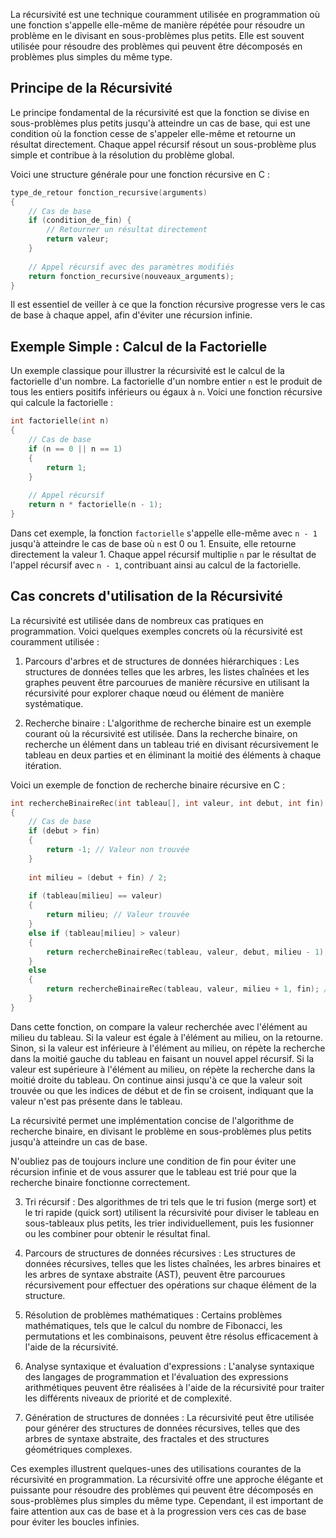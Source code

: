 La récursivité est une technique couramment utilisée en programmation où une fonction s'appelle elle-même de manière répétée pour résoudre un problème en le divisant en sous-problèmes plus petits. Elle est souvent utilisée pour résoudre des problèmes qui peuvent être décomposés en problèmes plus simples du même type.

## Principe de la Récursivité

Le principe fondamental de la récursivité est que la fonction se divise en sous-problèmes plus petits jusqu'à atteindre un cas de base, qui est une condition où la fonction cesse de s'appeler elle-même et retourne un résultat directement. Chaque appel récursif résout un sous-problème plus simple et contribue à la résolution du problème global.

Voici une structure générale pour une fonction récursive en C :

```c
type_de_retour fonction_recursive(arguments) 
{
    // Cas de base
    if (condition_de_fin) {
        // Retourner un résultat directement
        return valeur;
    }
    
    // Appel récursif avec des paramètres modifiés
    return fonction_recursive(nouveaux_arguments);
}
```

Il est essentiel de veiller à ce que la fonction récursive progresse vers le cas de base à chaque appel, afin d'éviter une récursion infinie.

## Exemple Simple : Calcul de la Factorielle

Un exemple classique pour illustrer la récursivité est le calcul de la factorielle d'un nombre. La factorielle d'un nombre entier `n` est le produit de tous les entiers positifs inférieurs ou égaux à `n`. Voici une fonction récursive qui calcule la factorielle :

```c
int factorielle(int n) 
{
    // Cas de base
    if (n == 0 || n == 1) 
    {
        return 1;
    }
    
    // Appel récursif
    return n * factorielle(n - 1);
}
```

Dans cet exemple, la fonction `factorielle` s'appelle elle-même avec `n - 1` jusqu'à atteindre le cas de base où `n` est 0 ou 1. Ensuite, elle retourne directement la valeur 1. Chaque appel récursif multiplie `n` par le résultat de l'appel récursif avec `n - 1`, contribuant ainsi au calcul de la factorielle.

## Cas concrets d'utilisation de la Récursivité

La récursivité est utilisée dans de nombreux cas pratiques en programmation. Voici quelques exemples concrets où la récursivité est couramment utilisée :

1. Parcours d'arbres et de structures de données hiérarchiques : Les structures de données telles que les arbres, les listes chaînées et les graphes peuvent être parcourues de manière récursive en utilisant la récursivité pour explorer chaque nœud ou élément de manière systématique.

2. Recherche binaire : L'algorithme de recherche binaire est un exemple courant où la récursivité est utilisée. Dans la recherche binaire, on recherche un élément dans un tableau trié en divisant récursivement le tableau en deux parties et en éliminant la moitié des éléments à chaque itération.

Voici un exemple de fonction de recherche binaire récursive en C :

```c
int rechercheBinaireRec(int tableau[], int valeur, int debut, int fin) 
{
    // Cas de base
    if (debut > fin) 
    {
        return -1; // Valeur non trouvée
    }
    
    int milieu = (debut + fin) / 2;
    
    if (tableau[milieu] == valeur) 
    {
        return milieu; // Valeur trouvée
    }
    else if (tableau[milieu] > valeur) 
    {
        return rechercheBinaireRec(tableau, valeur, debut, milieu - 1); // Recherche dans la partie gauche
    }
    else 
    {
        return rechercheBinaireRec(tableau, valeur, milieu + 1, fin); // Recherche dans la partie droite
    }
}
```

Dans cette fonction, on compare la valeur recherchée avec l'élément au milieu du tableau. Si la valeur est égale à l'élément au milieu, on la retourne. Sinon, si la valeur est inférieure à l'élément au milieu, on répète la recherche dans la moitié gauche du tableau en faisant un nouvel appel récursif. Si la valeur est supérieure à l'élément au milieu, on répète la recherche dans la moitié droite du tableau. On continue ainsi jusqu'à ce que la valeur soit trouvée ou que les indices de début et de fin se croisent, indiquant que la valeur n'est pas présente dans le tableau.

La récursivité permet une implémentation concise de l'algorithme de recherche binaire, en divisant le problème en sous-problèmes plus petits jusqu'à atteindre un cas de base.

N'oubliez pas de toujours inclure une condition de fin pour éviter une récursion infinie et de vous assurer que le tableau est trié pour que la recherche binaire fonctionne correctement.

3. Tri récursif : Des algorithmes de tri tels que le tri fusion (merge sort) et le tri rapide (quick sort) utilisent la récursivité pour diviser le tableau en sous-tableaux plus petits, les trier individuellement, puis les fusionner ou les combiner pour obtenir le résultat final.

4. Parcours de structures de données récursives : Les structures de données récursives, telles que les listes chaînées, les arbres binaires et les arbres de syntaxe abstraite (AST), peuvent être parcourues récursivement pour effectuer des opérations sur chaque élément de la structure.

5. Résolution de problèmes mathématiques : Certains problèmes mathématiques, tels que le calcul du nombre de Fibonacci, les permutations et les combinaisons, peuvent être résolus efficacement à l'aide de la récursivité.

6. Analyse syntaxique et évaluation d'expressions : L'analyse syntaxique des langages de programmation et l'évaluation des expressions arithmétiques peuvent être réalisées à l'aide de la récursivité pour traiter les différents niveaux de priorité et de complexité.

7. Génération de structures de données : La récursivité peut être utilisée pour générer des structures de données récursives, telles que des arbres de syntaxe abstraite, des fractales et des structures géométriques complexes.

Ces exemples illustrent quelques-unes des utilisations courantes de la récursivité en programmation. La récursivité offre une approche élégante et puissante pour résoudre des problèmes qui peuvent être décomposés en sous-problèmes plus simples du même type. Cependant, il est important de faire attention aux cas de base et à la progression vers ces cas de base pour éviter les boucles infinies.